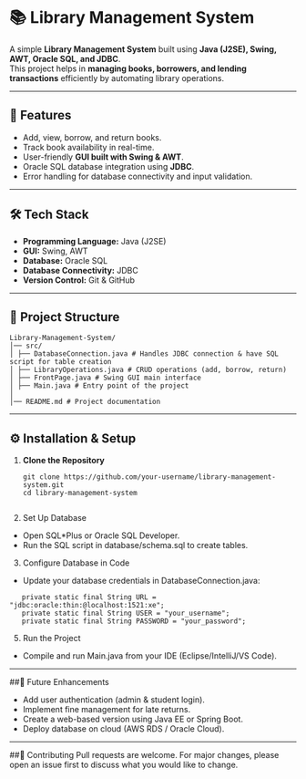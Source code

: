 # 📚 Library Management System  

A simple **Library Management System** built using **Java (J2SE), Swing, AWT, Oracle SQL, and JDBC**.  
This project helps in **managing books, borrowers, and lending transactions** efficiently by automating library operations.  

---

## 🚀 Features  
- Add, view, borrow, and return books.  
- Track book availability in real-time.  
- User-friendly **GUI built with Swing & AWT**.  
- Oracle SQL database integration using **JDBC**.  
- Error handling for database connectivity and input validation.  

---

## 🛠️ Tech Stack  
- **Programming Language:** Java (J2SE)  
- **GUI:** Swing, AWT  
- **Database:** Oracle SQL  
- **Database Connectivity:** JDBC  
- **Version Control:** Git & GitHub  

---

## 📂 Project Structure  
```
Library-Management-System/
│── src/
│ ├── DatabaseConnection.java # Handles JDBC connection & have SQL script for table creation
│ ├── LibraryOperations.java # CRUD operations (add, borrow, return)
│ ├── FrontPage.java # Swing GUI main interface
│ ├── Main.java # Entry point of the project
│
│── README.md # Project documentation
```

---

## ⚙️ Installation & Setup  

1. **Clone the Repository**  
   ```
   git clone https://github.com/your-username/library-management-system.git
   cd library-management-system
  
2. Set Up Database
- Open SQL*Plus or Oracle SQL Developer.
- Run the SQL script in database/schema.sql to create tables.

3. Configure Database in Code
- Update your database credentials in DatabaseConnection.java:
```
   private static final String URL = "jdbc:oracle:thin:@localhost:1521:xe";
   private static final String USER = "your_username";
   private static final String PASSWORD = "your_password";
```
5. Run the Project
- Compile and run Main.java from your IDE (Eclipse/IntelliJ/VS Code).

---

##🔮 Future Enhancements
- Add user authentication (admin & student login).
- Implement fine management for late returns.
- Create a web-based version using Java EE or Spring Boot.
- Deploy database on cloud (AWS RDS / Oracle Cloud).

---

##🤝 Contributing
Pull requests are welcome. For major changes, please open an issue first to discuss what you would like to change.

